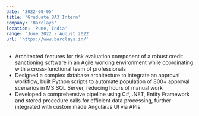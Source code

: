 ```yaml
---
date: '2022-08-05'
title: 'Graduate BA3 Intern'
company: 'Barclays'
location: 'Pune, India'
range: 'June 2022 - August 2022'
url: 'https://www.barclays.in/'
---
```


- Architected features for risk evaluation component of a robust credit sanctioning software in an Agile working environment while coordinating with a cross-functional team of professionals
- Designed a complex database architecture to integrate an approval workflow, built Python scripts to automate population of 800+ approval scenarios in MS SQL Server, reducing hours of manual work
- Developed a comprehensive pipeline using C#, .NET, Entity Framework and stored procedure calls for efficient data processing, further integrated with custom made AngularJs UI via APIs
